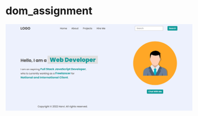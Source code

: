# dom_assignment
![taskone_output](https://github.com/ravikntkr/dom_assignment/blob/main/task1Output.png)
